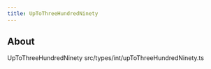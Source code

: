 ```yaml
---
title: UpToThreeHundredNinety
---
```


## About

UpToThreeHundredNinety src/types/int/upToThreeHundredNinety.ts
